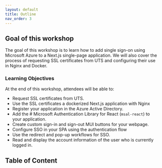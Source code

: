 ```yaml
---
layout: default
title: Outline
nav_order: 3
---
```

## Goal of this workshop

The goal of this workshop is to learn how to add single sign-on using Microsoft Azure to a Next.js single-page application. We will also cover the process of requesting SSL certificates from UTS and configuring their use in Nginx and Docker. 

### Learning Objectives

At the end of this workshop, attendees will be able to:

- Request SSL certificates from UTS.
- Use the SSL certificates a dockerized Next.js application with Nginx
- Register your application in the Azure Active Directory.
- Add the # Microsoft Authentication Library for React (`msal-react`) to your application.
- Create custom sign-in and sign-out MUI buttons for your webpage.
- Configure SSO in your SPA using the authentication flow
- Use the redirect and pop-up workflows for SSO.
- Read and display the account information of the user who is currently logged in.

## Table of Content
